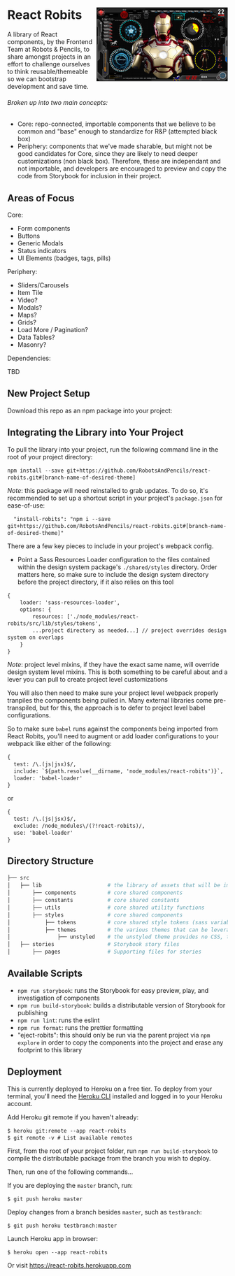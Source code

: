 <h1>
  React Robits <img align="right" width="300" src="robits.png">
</h1>
A library of React components, by the Frontend Team at Robots & Pencils, to share amongst projects in an effort to challenge ourselves to think reusable/themeable so we can bootstrap development and save time.

###### Broken up into two main concepts:

- Core: repo-connected, importable components that we believe to be common and "base" enough to standardize for R&P (attempted black box)
- Periphery: components that we've made sharable, but might not be good candidates for Core, since they are likely to need deeper customizations (non black box). Therefore, these are independant and not importable, and developers are encouraged to preview and copy the code from Storybook for inclusion in their project.

## Areas of Focus

Core:

- Form components
- Buttons
- Generic Modals
- Status indicators
- UI Elements (badges, tags, pills)

Periphery:

- Sliders/Carousels
- Item Tile
- Video?
- Modals?
- Maps?
- Grids?
- Load More / Pagination?
- Data Tables?
- Masonry?

Dependencies:

TBD

## New Project Setup

Download this repo as an npm package into your project:

## Integrating the Library into Your Project

To pull the library into your project, run the following command line in the root of your project directory:

```
npm install --save git+https://github.com/RobotsAndPencils/react-robits.git#[branch-name-of-desired-theme]
```

_Note_: this package will need reinstalled to grab updates. To do so, it's recommended to set up a shortcut script in your project's `package.json` for ease-of-use:

```
  "install-robits": "npm i --save git+https://github.com/RobotsAndPencils/react-robits.git#[branch-name-of-desired-theme]"
```

There are a few key pieces to include in your project's webpack config.

- Point a Sass Resources Loader configuration to the files contained within the design system package's `./shared/styles` directory. Order matters here, so make sure to include the design system directory before the project directory, if it also relies on this tool

```
{
    loader: 'sass-resources-loader',
    options: {
        resources: ['./node_modules/react-robits/src/lib/styles/tokens',
        ...project directory as needed...] // project overrides design system on overlaps
    }
}
```

_Note_: project level mixins, if they have the exact same name, will override design system level mixins. This is both something to be careful about and a lever you can pull to create project level customizations

You will also then need to make sure your project level webpack properly tranpiles the components being pulled in. Many external libraries come pre-transpiled, but for this, the approach is to defer to project level babel configurations.

So to make sure `babel` runs against the components being imported from React Robits, you'll need to augment or add loader configurations to your webpack like either of the following:

```
{
  test: /\.(js|jsx)$/,
  include: `${path.resolve(__dirname, 'node_modules/react-robits')}`,
  loader: 'babel-loader'
}
```

or

```
{
  test: /\.(js|jsx)$/,
  exclude: /node_modules\/(?!react-robits)/,
  use: 'babel-loader'
}
```

## Directory Structure

```bash
├── src
│   ├── lib                     # the library of assets that will be importable into a project
│       ├── components          # core shared components
│       ├── constants           # core shared constants
│       ├── utils               # core shared utility functions
│       ├── styles              # core shared components
│           ├── tokens          # core shared style tokens (sass variables and mixins)
│           ├── themes          # the various themes that can be leveraged
│               ├── unstyled    # the unstyled theme provides no CSS, to make it easier to customize
│   ├── stories                 # Storybook story files
│       ├── pages               # Supporting files for stories

```

## Available Scripts

- `npm run storybook`: runs the Storybook for easy preview, play, and investigation of components
- `npm run build-storybook`: builds a distributable version of Storybook for publishing
- `npm run lint`: runs the eslint
- `npm run format`: runs the prettier formatting
- "eject-robits": this should only be run via the parent project via `npm explore` in order to copy the components into the project and erase any footprint to this library

## Deployment

This is currently deployed to Heroku on a free tier. To deploy from your terminal, you'll need the [Heroku CLI](https://devcenter.heroku.com/articles/heroku-cli#download-and-install) installed and logged in to your Heroku account.

Add Heroku git remote if you haven't already:

```
$ heroku git:remote --app react-robits
$ git remote -v # List available remotes
```

First, from the root of your project folder, run `npm run build-storybook` to compile the distributable package from the branch you wish to deploy.

Then, run one of the following commands...

If you are deploying the `master` branch, run:

```
$ git push heroku master
```

Deploy changes from a branch besides `master`, such as `testbranch`:

```
$ git push heroku testbranch:master
```

Launch Heroku app in browser:

```
$ heroku open --app react-robits
```

Or visit https://react-robits.herokuapp.com
